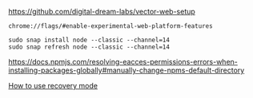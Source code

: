 
https://github.com/digital-dream-labs/vector-web-setup

```
chrome://flags/#enable-experimental-web-platform-features
```





```
sudo snap install node --classic --channel=14
sudo snap refresh node --classic --channel=14
```


https://docs.npmjs.com/resolving-eacces-permissions-errors-when-installing-packages-globally#manually-change-npms-default-directory



[How to use recovery mode](https://support.digitaldreamlabs.com/article/112-how-to-reset-erase-and-restore-vector#h_279886715391539948161727)
